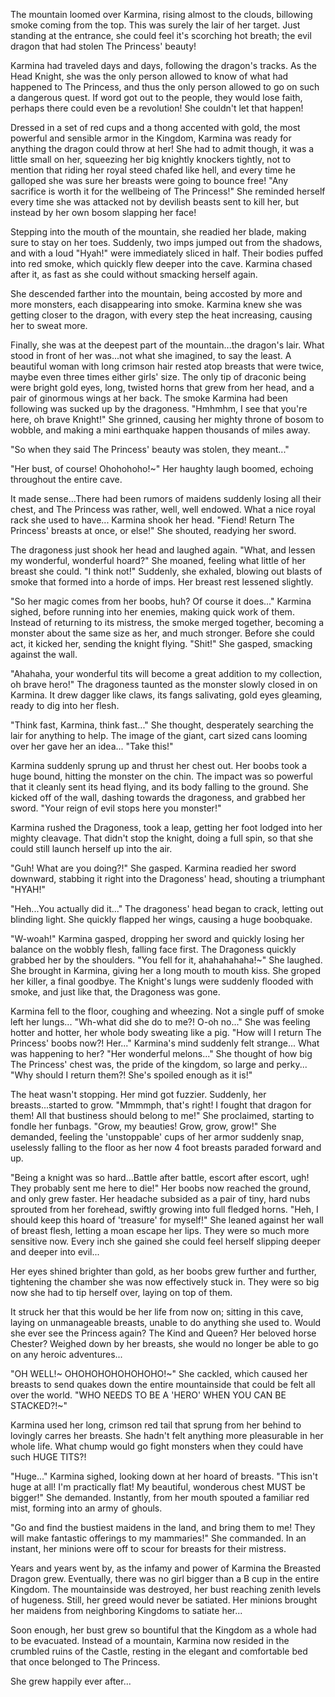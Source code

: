 The mountain loomed over Karmina, rising almost to the clouds, billowing smoke coming from the top. This was surely the lair of her target. Just standing at the entrance, she could feel it's scorching hot breath; the evil dragon that had stolen The Princess' beauty!



Karmina had traveled days and days, following the dragon's tracks. As the Head Knight, she was the only person allowed to know of what had happened to The Princess, and thus the only person allowed to go on such a dangerous quest. If word got out to the people, they would lose faith, perhaps there could even be a revolution! She couldn't let that happen!



Dressed in a set of red cups and a thong accented with gold, the most powerful and sensible armor in the Kingdom, Karmina was ready for anything the dragon could throw at her! She had to admit though, it was a little small on her, squeezing her big knightly knockers tightly, not to mention that riding her royal steed chafed like hell, and every time he galloped she was sure her breasts were going to bounce free! "Any sacrifice is worth it for the wellbeing of The Princess!" She reminded herself every time she was attacked not by devilish beasts sent to kill her, but instead by her own bosom slapping her face!



Stepping into the mouth of the mountain, she readied her blade, making sure to stay on her toes. Suddenly, two imps jumped out from the shadows, and with a loud "Hyah!" were immediately sliced in half. Their bodies puffed into red smoke, which quickly flew deeper into the cave. Karmina chased after it, as fast as she could without smacking herself again.



She descended farther into the mountain, being accosted by more and more monsters, each disappearing into smoke. Karmina knew she was getting closer to the dragon, with every step the heat increasing, causing her to sweat more. 



Finally, she was at the deepest part of the mountain...the dragon's lair. What stood in front of her was...not what she imagined, to say the least. A beautiful woman with long crimson hair rested atop breasts that were twice, maybe even three times either girls' size. The only tip of draconic being were bright gold eyes, long, twisted horns that grew from her head, and a pair of ginormous wings at her back. The smoke Karmina had been following was sucked up by the dragoness. "Hmhmhm, I see that you're here, oh brave Knight!" She grinned, causing her mighty throne of bosom to wobble, and making a mini earthquake happen thousands of miles away. 



"So when they said The Princess' beauty was stolen, they meant..."



"Her bust, of course! Ohohohoho!~" Her haughty laugh boomed, echoing throughout the entire cave.



It made sense...There had been rumors of maidens suddenly losing all their chest, and The Princess was rather, well, well endowed. What a nice royal rack she used to have... Karmina shook her head. "Fiend! Return The Princess' breasts at once, or else!" She shouted, readying her sword.



The dragoness just shook her head and laughed again. "What, and lessen my wonderful, wonderful hoard?" She moaned, feeling what little of her breast she could. "I think not!" Suddenly, she exhaled, blowing out blasts of smoke that formed into a horde of imps. Her breast rest lessened slightly. 



"So her magic comes from her boobs, huh? Of course it does..." Karmina sighed, before running into her enemies, making quick work of them. Instead of returning to its mistress, the smoke merged together, becoming a monster about the same size as her, and much stronger. Before she could act, it kicked her, sending the knight flying. "Shit!" She gasped, smacking against the wall. 



"Ahahaha, your wonderful tits will become a great addition to my collection, oh brave hero!" The dragoness taunted as the monster slowly closed in on Karmina. It drew dagger like claws, its fangs salivating, gold eyes gleaming, ready to dig into her flesh. 



"Think fast, Karmina, think fast..." She thought, desperately searching the lair for anything to help. The image of the giant, cart sized cans looming over her gave her an idea... "Take this!" 



Karmina suddenly sprung up and thrust her chest out. Her boobs took a huge bound, hitting the monster on the chin. The impact was so powerful that it cleanly sent its head flying, and its body falling to the ground. She kicked off of the wall, dashing towards the dragoness, and grabbed her sword. "Your reign of evil stops here you monster!"



Karmina rushed the Dragoness, took a leap, getting her foot lodged into her mighty cleavage. That didn't stop the knight, doing a full spin, so that she could still launch herself up into the air. 



"Guh! What are you doing?!" She gasped. Karmina readied her sword downward, stabbing it right into the Dragoness' head, shouting a triumphant "HYAH!" 



"Heh...You actually did it..." The dragoness' head began to crack, letting out blinding light. She quickly flapped her wings, causing a huge boobquake.



"W-woah!" Karmina gasped, dropping her sword and quickly losing her balance on the wobbly flesh, falling face first. The Dragoness quickly grabbed her by the shoulders. "You fell for it, ahahahahaha!~" She laughed. She brought in Karmina, giving her a long mouth to mouth kiss. She groped her killer, a final goodbye. The Knight's lungs were suddenly flooded with smoke, and just like that, the Dragoness was gone. 



Karmina fell to the floor, coughing and wheezing. Not a single puff of smoke left her lungs... "Wh-what did she do to me?! O-oh no..." She was feeling hotter and hotter, her whole body sweating like a pig. "How will I return The Princess' boobs now?! Her..." Karmina's mind suddenly felt strange... What was happening to her? "Her wonderful melons..." She thought of how big The Princess' chest was, the pride of the kingdom, so large and perky... "Why should I return them?! She's spoiled enough as it is!" 



The heat wasn't stopping. Her mind got fuzzier. Suddenly, her breasts...started to grow. "Mmmmph, that's right! I fought that dragon for them! All that bustiness should belong to me!" She proclaimed, starting to fondle her funbags. "Grow, my beauties! Grow, grow, grow!" She demanded, feeling the 'unstoppable' cups of her armor suddenly snap, uselessly falling to the floor as her now 4 foot breasts paraded forward and up. 



"Being a knight was so hard...Battle after battle, escort after escort, ugh! They probably sent me here to die!" Her boobs now reached the ground, and only grew faster. Her headache subsided as a pair of tiny, hard nubs sprouted from her forehead, swiftly growing into full fledged horns. "Heh, I should keep this hoard of 'treasure' for myself!" She leaned against her wall of breast flesh, letting a moan escape her lips. They were so much more sensitive now. Every inch she gained she could feel herself slipping deeper and deeper into evil...



Her eyes shined brighter than gold, as her boobs grew further and further, tightening the chamber she was now effectively stuck in. They were so big now she had to tip herself over, laying on top of them.



It struck her that this would be her life from now on; sitting in this cave, laying on unmanageable breasts, unable to do anything she used to. Would she ever see the Princess again? The Kind and Queen? Her beloved horse Chester? Weighed down by her breasts, she would no longer be able to go on any heroic adventures...



"OH WELL!~ OHOHOHOHOHOHOHO!~" She cackled, which caused her breasts to send quakes down the entire mountainside that could be felt all over the world. "WHO NEEDS TO BE A 'HERO' WHEN YOU CAN BE STACKED?!~"



Karmina used her long, crimson red tail that sprung from her behind to lovingly carres her breasts. She hadn't felt anything more pleasurable in her whole life. What chump would go fight monsters when they could have such HUGE TITS?!



"Huge..." Karmina sighed, looking down at her hoard of breasts. "This isn't huge at all! I'm practically flat! My beautiful, wonderous chest MUST be bigger!" She demanded. Instantly, from her mouth spouted a familiar red mist, forming into an army of ghouls.



"Go and find the bustiest maidens in the land, and bring them to me! They will make fantastic offerings to my mammaries!" She commanded. In an instant, her minions were off to scour for breasts for their mistress.



Years and years went by, as the infamy and power of Karmina the Breasted Dragon grew. Eventually, there was no girl bigger than a B cup in the entire Kingdom. The mountainside was destroyed, her bust reaching zenith levels of hugeness. Still, her greed would never be satiated. Her minions brought her maidens from neighboring Kingdoms to satiate her...



Soon enough, her bust grew so bountiful that the Kingdom as a whole had to be evacuated. Instead of a mountain, Karmina now resided in the crumbled ruins of the Castle, resting in the elegant and comfortable bed that once belonged to The Princess.



She grew happily ever after...





